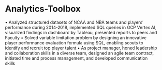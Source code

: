 # Analytics-Toolbox
•	Analyzed structured datasets of NCAA and NBA teams and players’ performance during 2014-2018, implemented SQL queries in GCP Vertex AI, visualized findings in dashboard by Tableau, presented reports to peers and Faculty
•	Solved variable limitation problem by designing an innovative player performance evaluation formula using SQL, enabling scouts to identify and recruit top player talent
•	As project manager, honed leadership and collaboration skills in a diverse team, designed an agile team contract, initiated time and process management, and developed communication skills
